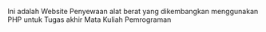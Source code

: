 Ini adalah Website Penyewaan alat berat yang dikembangkan menggunakan PHP untuk Tugas akhir Mata Kuliah Pemrograman
